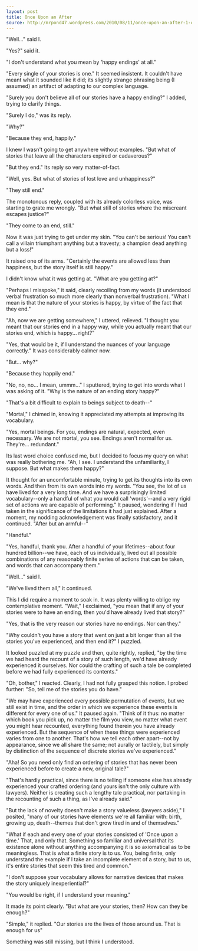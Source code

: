 ```yaml
---
layout: post
title: Once Upon an After
source: http://mrpond47.wordpress.com/2010/08/11/once-upon-an-after-1-of-2/
---
```

"Well..." said I.

"Yes?" said it.

"I don't understand what you mean by 'happy endings' at all."

"Every single of your stories is one." It seemed insistent. It couldn't have meant what it sounded like it did; its slightly strange phrasing being (I assumed) an artifact of adapting to our complex language.

"Surely you don't believe all of our stories have a happy ending?" I added, trying to clarify things.

"Surely I do," was its reply.

"Why?"

"Because they end, happily."

I knew I wasn't going to get anywhere without examples. "But what of stories that leave all the characters expired or cadaverous?"

"But they end." Its reply so very matter-of-fact.

"Well, yes. But what of stories of lost love and unhappiness?"

"They still end."

The monotonous reply, coupled with its already colorless voice, was starting to grate me wrongly. "But what still of stories where the miscreant escapes justice?"

"They come to an end, still."

Now it was just trying to get under my skin. "You can't be serious! You can't call a villain triumphant anything but a travesty; a champion dead anything but a loss!"

It raised one of its arms. "Certainly the events are allowed less than happiness, but the story itself is still happy."

I didn't know what it was getting at. "What are you getting at?"

"Perhaps I misspoke," it said, clearly recoiling from my words (it understood verbal frustration so much more clearly than nonverbal frustration). "What I mean is that the nature of your stories is happy, by virtue of the fact that they end."

"Ah, now we are getting somewhere," I uttered, relieved. "I thought you meant that our stories end in a happy way, while you actually meant that our stories end, which is happy... right?"

"Yes, that would be it, if I understand the nuances of your language correctly." It was considerably calmer now.

"But... why?"

"Because they happily end."

"No, no, no... I mean, ummm..." I sputtered, trying to get into words what I was asking of it. "Why is the nature of an ending story happy?"

"That's a bit difficult to explain to beings subject to death--"

"Mortal," I chimed in, knowing it appreciated my attempts at improving its vocabulary.

"Yes, mortal beings. For you, endings are natural, expected, even necessary. We are not mortal, you see. Endings aren't normal for us. They're... redundant."

Its last word choice confused me, but I decided to focus my query on what was really bothering me. "Ah, I see. I understand the unfamiliarity, I suppose. But what makes them happy?"

It thought for an uncomfortable minute, trying to get its thoughts into its own words. And then from its own words into my words. "You see, the lot of us have lived for a very long time. And we have a surprisingly limited vocabulary--only a handful of what you would call 'words'--and a very rigid set of actions we are capable of performing." It paused, wondering if I had taken in the significance of the limitations it had just explained. After a moment, my nodding acknowledgement was finally satisfactory, and it continued. "After but an armful--"

"Handful."

"Yes, handful, thank you. After a handful of your lifetimes--about four hundred billion--we have, each of us individually, lived out all possible combinations of any reasonably finite series of actions that can be taken, and words that can accompany them."

"Well..." said I.

"We've lived them all," it continued.

This I did require a moment to soak in. It was plenty willing to oblige my contemplative moment. "Wait," I exclaimed, "you mean that if any of your stories were to have an ending, then you'd have already lived that story?"

"Yes, that is the very reason our stories have no endings. Nor can they."

"Why couldn't you have a story that went on just a bit longer than all the stories you've experienced, and then end it?" I puzzled.

It looked puzzled at my puzzle and then, quite rightly, replied, "by the time we had heard the recount of a story of such length, we'd have already experienced it ourselves. Nor could the crafting of such a tale be completed before we had fully experienced its contents."

"Oh, bother," I reacted. Clearly, I had not fully grasped this notion. I probed further: "So, tell me of the stories you do have."

"We may have experienced every possible permutation of events, but we still exist in time, and the order in which we experience these events is different for every one of us." It paused again. "Think of it thus: no matter which book you pick up, no matter the film you view, no matter what event you might hear recounted, everything found therein you have already experienced. But the sequence of when these things were experienced varies from one to another. That's how we tell each other apart--not by appearance, since we all share the same; not aurally or tactilely, but simply by distinction of the sequence of discrete stories we've experienced."

"Aha! So you need only find an ordering of stories that has never been experienced before to create a new, original tale?"

"That's hardly practical, since there is no telling if someone else has already experienced your crafted ordering (and yours isn't the only culture with lawyers). Neither is creating such a lengthy tale practical, nor partaking in the recounting of such a thing, as I've already said."

"But the lack of novelty doesn't make a story valueless (lawyers aside)," I posited, "many of our stories have elements we're all familiar with: birth, growing up, death--themes that don't grow tired in and of themselves."

"What if each and every one of your stories consisted of 'Once upon a time.' That, and only that. Something so familiar and universal that its existence alone without anything accompanying it is so axiomatical as to be meaningless. That is what a finite story is to us. You, being finite, only understand the example if I take an incomplete element of a story, but to us, it's entire stories that seem this tired and common."

"I don't suppose your vocabulary allows for narrative devices that makes the story uniquely inexperiential?"

"You would be right, if I understand your meaning."

It made its point clearly. "But what are your stories, then? How can they be enough?"

"Simple," it replied. "Our stories are the lives of those around us. That is enough for us"

Something was still missing, but I think I understood.
